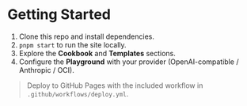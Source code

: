 # Getting Started

1. Clone this repo and install dependencies.
2. `pnpm start` to run the site locally.
3. Explore the **Cookbook** and **Templates** sections.
4. Configure the **Playground** with your provider (OpenAI-compatible / Anthropic / OCI).

> Deploy to GitHub Pages with the included workflow in `.github/workflows/deploy.yml`.
